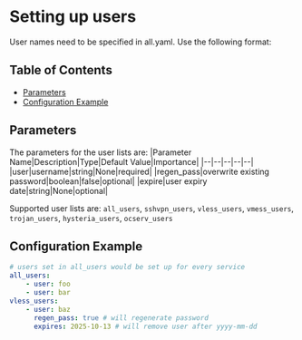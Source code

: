 # Setting up users
User names need to be specified in all.yaml. Use the following format:
## Table of Contents
- [Parameters](#parameters)
- [Configuration Example](#configuration-example)

## Parameters
The parameters for the user lists are:
|Parameter Name|Description|Type|Default Value|Importance|
|--|--|--|--|--|
|user|username|string|None|required|
|regen_pass|overwrite existing password|boolean|false|optional|
|expire|user expiry date|string|None|optional|

Supported user lists are: `all_users`, `sshvpn_users`, `vless_users`, `vmess_users`, `trojan_users`, `hysteria_users`, `ocserv_users`

## Configuration Example
```yaml
# users set in all_users would be set up for every service
all_users:
    - user: foo
    - user: bar
vless_users:
    - user: baz
      regen_pass: true # will regenerate password
      expires: 2025-10-13 # will remove user after yyyy-mm-dd
```

